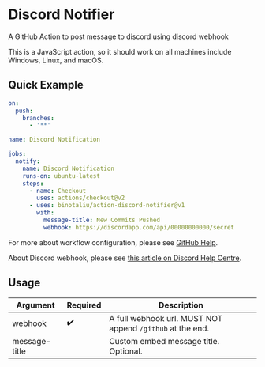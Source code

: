 # Discord Notifier

A GitHub Action to post message to discord using discord webhook

This is a JavaScript action, so it should work on all machines include Windows, Linux, and macOS.

## Quick Example

```yaml
on:
  push:
    branches:
      - '**'

name: Discord Notification

jobs:
  notify:
    name: Discord Notification
    runs-on: ubuntu-latest
    steps:
      - name: Checkout
        uses: actions/checkout@v2
      - uses: binotaliu/action-discord-notifier@v1
        with:
          message-title: New Commits Pushed
          webhook: https://discordapp.com/api/00000000000/secret
```


For more about workflow configuration, please see [GitHub Help](https://help.github.com/en/actions/reference/workflow-syntax-for-github-actions).  

About Discord webhook, please see [this article on Discord Help Centre](https://support.discord.com/hc/en-us/articles/228383668-Intro-to-Webhooks).

## Usage

|Argument|Required|Description|
|---|---|---|
|webhook|✔️|A full webhook url. MUST NOT append `/github` at the end.|
|message-title|️ |Custom embed message title. Optional.|
